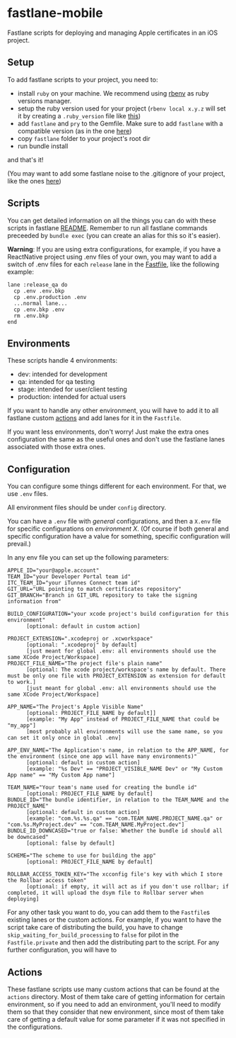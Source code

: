 fastlane-mobile
================

Fastlane scripts for deploying and managing Apple certificates in an iOS project.

## Setup

To add fastlane scripts to your project, you need to:

- install `ruby` on your machine. We recommend using [rbenv](http://rbenv.org/) as ruby versions manager.
- setup the ruby version used for your project (`rbenv local x.y.z` will set it by creating a `.ruby_version` file like [this](./.ruby_version))
- add `fastlane` and `pry` to the Gemfile. Make sure to add `fastlane` with a compatible version (as in the one [here](./Gemfile))
- copy `fastlane` folder to your project's root dir
- run bundle install

and that's it!

(You may want to add some fastlane noise to the .gitignore of your project, like the ones [here](./.gitignore))

## Scripts

You can get detailed information on all the things you can do with these scripts in fastlane [README](./fastlane/README.md).
Remember to run all fastlane commands preceeded by `bundle exec` (you can create an alias for this so it's easier).

**Warning**: If you are using extra configurations, for example, if you have a ReactNative project using .env files of your own,
you may want to add a switch of .env files for each `release` lane in the [Fastfile](./fastlane/Fastfile), like the following example:
```
lane :release_qa do
  cp .env .env.bkp
  cp .env.production .env
  ...normal lane...
  cp .env.bkp .env
  rm .env.bkp
end
```

## Environments

These scripts handle 4 environments:
- dev: intended for development
- qa: intended for qa testing
- stage: intended for user/client testing
- production: intended for actual users

If you want to handle any other environment, you will have to add it to all fastlane custom [actions](#actions)
and add lanes for it in the `Fastfile`.

If you want less environments, don't worry! Just make the extra ones configuration the same as the useful ones
and don't use the fastlane lanes associated with those extra ones.

## Configuration

You can configure some things different for each environment. For that, we use `.env` files.

All environment files should be under `config` directory.

You can have a `.env` file with *general* configurations, and then a `X.env` file for specific configurations on *environment X*.
(Of course if both general and specific configuration have a value for something, specific configuration will prevail.)

In any env file you can set up the following parameters:

```
APPLE_ID="your@apple.account"
TEAM_ID="your Developer Portal team id"
ITC_TEAM_ID="your iTunnes Connect team id"
GIT_URL="URL pointing to match certificates repository"
GIT_BRANCH="Branch in GIT_URL repository to take the signing information from"

BUILD_CONFIGURATION="your xcode project's build configuration for this environment"
      [optional: default in custom action]

PROJECT_EXTENSION=".xcodeproj or .xcworkspace"
      [optional: ".xcodeproj" by default]
      [just meant for global .env: all environments should use the same XCode Project/Workspace]
PROJECT_FILE_NAME="The project file's plain name"
      [optional: The xcode project/workspace's name by default. There must be only one file with PROJECT_EXTENSION as extension for default to work.]
      [just meant for global .env: all environments should use the same XCode Project/Workspace]

APP_NAME="The Project's Apple Visible Name"
      [optional: PROJECT_FILE_NAME by default]]
      [example: "My App" instead of PROJECT_FILE_NAME that could be "my_app"]
      [most probably all environments will use the same name, so you can set it only once in global .env]

APP_ENV_NAME="The Application's name, in relation to the APP_NAME, for the environment (since one app will have many environments)"
      [optional: default in custom action]
      [example: "%s Dev" == "PROJECT_VISIBLE_NAME Dev" or "My Custom App name" == "My Custom App name"]

TEAM_NAME="Your team's name used for creating the bundle id"
      [optional: PROJECT_FILE_NAME by default]
BUNDLE_ID="The bundle identifier, in relation to the TEAM_NAME and the PROJECT_NAME"
      [optional: default in custom action]
      [example: "com.%s.%s.qa" == "com.TEAM_NAME.PROJECT_NAME.qa" or "com.%s.MyProject.dev" == "com.TEAM_NAME.MyProject.dev"]
BUNDLE_ID_DOWNCASED="true or false: Whether the bundle id should all be downcased"
      [optional: false by default]

SCHEME="The scheme to use for building the app"
      [optional: PROJECT_FILE_NAME by default]

ROLLBAR_ACCESS_TOKEN_KEY="The xcconfig file's key with which I store the Rollbar access token"
      [optional: if empty, it will act as if you don't use rollbar; if completed, it will upload the dsym file to Rollbar server when deploying]
```

For any other task you want to do, you can add them to the `Fastfile`s existing lanes or the custom actions.
For example, if you want to have the script take care of distributing the build, you have to change `skip_waiting_for_build_processing` to `false` for pilot in the `Fastfile.private` and then add the distributing part to the script.
For any further configuration, you will have to


## Actions

These fastlane scripts use many custom actions that can be found at the `actions` directory.
Most of them take care of getting information for certain environment, so if you need to add an environment, you'll need to modify them so that they consider that new environment, since most of them take care of getting a default value for some parameter if it was not specified in the configurations.
